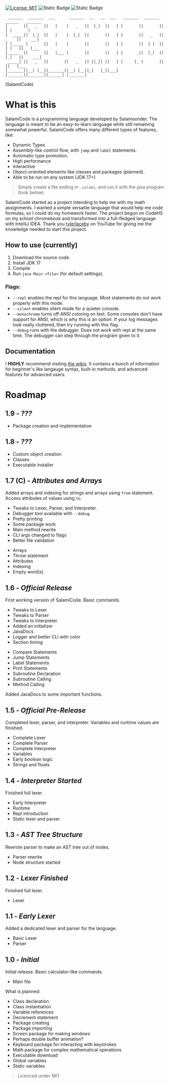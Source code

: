 [![License: MIT](https://img.shields.io/badge/License-MIT-yellow.svg)](https://opensource.org/licenses/MIT)
![Static Badge](https://img.shields.io/badge/Current_Version-V1.7-green)
![Static Badge](https://img.shields.io/badge/SalamiCode-orange)
```
 _______  _______  ___      _______  __   __  ___   _______  _______  ______   _______ 
|       ||   _   ||   |    |   _   ||  |_|  ||   | |       ||       ||      | |       |
|  _____||  |_|  ||   |    |  |_|  ||       ||   | |       ||   _   ||  _    ||    ___|
| |_____ |       ||   |    |       ||       ||   | |       ||  | |  || | |   ||   |___
|_____  ||       ||   |___ |       ||       ||   | |      _||  |_|  || |_|   ||    ___|
 _____| ||   _   ||       ||   _   || ||_|| ||   | |     |_ |       ||       ||   |___
|_______||__| |__||_______||__| |__||_|   |_||___| |_______||_______||______| |_______|
```
(SalamiCode)

# What is this
SalamiCode is a programming language developed by Salamoonder. The language is meant to be an easy-to-learn language while still remaining somewhat powerful. SalamiCode offers many different types of features, like:
* Dynamic Types
* Assembly-like control flow, with `jump` and `label` statements.
* Automatic type promotion.
* High performance
* Interactive
* Object-oriented elements like classes and packages (planned).
* Able to be run on any system (JDK 17+)
> Simply create a file ending in `.salami`, and run it with the java program (look below).

SalamiCode started as a project intending to help me with my math assignments. I wanted a simple versatile language that would help me code formulas, so I could do my homework faster. The project begun on CodeHS on my school chromebook and transformed into a full-fledged language with IntelliJ IDEA. Thank you [tylerlaceby](https://www.youtube.com/channel/UCK94nZHoLfxXISrVflJqK5Q) on YouTube for giving me the knowledge needed to start this project.

## How to use (currently)
1. Download the source code.
2. Install JDK 17
3. Compile
4. Run `java Main <file>` (for default settings).
### Flags:
* `--repl` enables the repl for this language. Most statements do not work properly with this mode.
* `--silent` enables silent mode for a quieter console.
* `--monochrome` turns off ANSI coloring on text. Some consoles don't have support for ANSI, which is why this is an option. If your log messages look really cluttered, then try running with this flag.
* `--debug` runs with the debugger. Does not work with repl at the same time. The debugger can step through the program given to it.

## Documentation
I **HIGHLY** recommend visiting [the wikis](https://github.com/salamoonderrepos/salamicode/wiki). It contains a bunch of information for beginner's like langauge syntax, built-in methods, and advanced features for advanced users.

# Roadmap

## 1.9 *- ???*
- Package creation and implementation

## 1.8 *- ???*
- Custom object creation
- Classes
- Executable installer

## 1.7 (C) *- Attributes and Arrays*
Added arrays and indexing for strings and arrays using `from` statement. Access attributes of values using `to`.
- Tweaks to Lexer, Parser, and Interpreter.
- Debugger tool available with `--debug`.
- Pretty printing
- Some package work
- Main method rewrite
- CLI args changed to flags
- Better file validation

+ Arrays
+ Throw statement
+ Attributes
+ Indexing
+ Empty word(s)

## 1.6 *- Official Release*
First working version of SalamiCode. Basic commands.
- Tweaks to Lexer
- Tweaks to Parser
- Tweaks to Interpreter
- Added an initializer
- JavaDocs
- Logger and better CLI with color
- Section timing

+ Compare Statements
+ Jump Statements
+ Label Statements
+ Print Statements
+ Subroutine Declaration
+ Subroutine Calling
+ Method Calling

Added JavaDocs to some important functions.

## 1.5 *- Official Pre-Release*
Completed lexer, parser, and interpreter. Variables and runtime values are finished.
+ Complete Lexer
+ Complete Parser
+ Complete Interpreter
+ Variables
+ Early boolean logic
+ Strings and floats

## 1.4 *- Interpreter Started*
Finished full lexer.
+ Early Interpreter
+ Runtime
+ Repl introduction
+ Static lexer and parser

## 1.3 *- AST Tree Structure*
Rewrote parser to make an AST tree out of nodes.
+ Parser rewrite
+ Node structure started

## 1.2 *- Lexer Finished*
Finished full lexer.
+ Lexer

## 1.1 *- Early Lexer*
Added a dedicated lexer and parser for the language.
+ Basic Lexer
+ Parser

## 1.0 *- Initial*
Initial release. Basic calculator-like commands.
+ Main file

What is planned:
* Class declaration
* Class instantiation
* Variable references
* Decrement statement
* Package creating
* Package importing
* Screen package for making windows
* Perhaps double buffer animation?
* Keyboard package for interacting with keystrokes
* Math package for complex mathematical operations
* Executable download
* Global variables
* Static variables


> Licenced under MIT